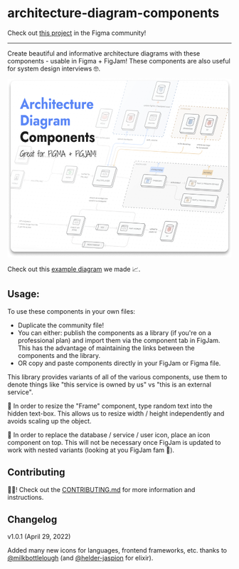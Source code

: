 # architecture-diagram-components
Check out [this project](https://www.figma.com/community/file/989635781221754599) in the Figma community! 

---

Create beautiful and informative architecture diagrams with these components - usable in Figma + FigJam! These components are also useful for system design interviews 🤓.

<p align="center">
  <a href="https://www.figma.com/community/file/989635781221754599">
    <img alt="Architecture Diagram Thumbnail" height="400" width="600" src="./thumbnail.png">
  </a>
</p>

Check out this [example diagram](https://www.figma.com/community/file/989634471195357925?fuid=839190457814534351) we made 📈.

## Usage:
To use these components in your own files:

* Duplicate the community file!
* You can either: publish the components as a library (if you're on a professional plan) and import them via the component tab in FigJam. This has the advantage of maintaining the links between the components and the library.
* OR copy and paste components directly in your FigJam or Figma file.

This library provides variants of all of the various components, use them to denote things like "this service is owned by us" vs "this is an external service".

🚨 In order to resize the "Frame" component, type random text into the hidden text-box. This allows us to resize width / height independently and avoids scaling up the object.

🚨 In order to replace the database / service / user icon, place an icon component on top. This will not be necessary once FigJam is updated to work with nested variants (looking at you FigJam fam 👀).

## Contributing
🙏🏻! Check out the [CONTRIBUTING.md](./CONTRIBUTING.md) for more information and instructions.

## Changelog
v1.0.1 (April 29, 2022)

Added many new icons for languages, frontend frameworks, etc. thanks to [@milkbottlelough](https://github.com/milkbottlelough) (and [@helder-jaspion](https://github.com/helder-jaspion) for elixir).